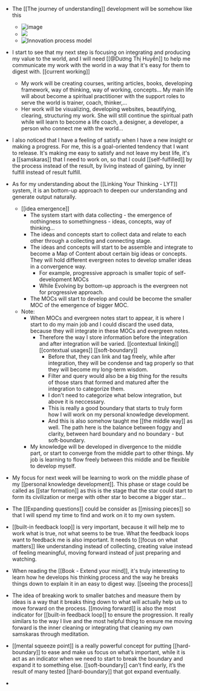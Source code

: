 - The [[The journey of understanding]] development will be somehow like this
    - ![image](https://forum.obsidian.md/uploads/default/original/2X/6/6319a25e71dedae4e55fb15e7f98d682da9312d9.jpeg)
    - ![](https://forum.obsidian.md/uploads/default/original/2X/e/eb6fc396f10129e836a95b9ee549b506430830a3.jpeg)
    - ![Innovation process model](https://forum.obsidian.md/uploads/default/original/2X/a/adc7f3ee06e5997cefbe659c6f5ff8596419054c.jpeg)
- I start to see that my next step is focusing on integrating and producing my value to the world, and I will need [[@Dương Thị Huyền]] to help me communicate my work with the world in a way that it's easy for them to digest with. [[current working]]
    - My work will be creating courses, writing articles, books, developing framework, way of thinking, way of working, concepts... My main life will about become a spiritual practitioner with the support roles to serve the world is trainer, coach, thinker,...
    - Her work will be visualizing, developing websites, beautifying, clearing, structuring my work. She will still continue the spiritual path while will learn to become a life coach, a designer, a developer, a person who connect me with the world...
- I also noticed that I have a feeling of satisfy when I have a new insight or making a progress. For me, this is a goal-oriented tendency that I want to release. It's making me easy to satisfy and not leave my best life, it's a [[samskaras]] that I need to work on, so that I could [[self-fulfilled]] by the process instead of the result, by living instead of gaining, by inner fulfill instead of result fulfill.
- As for my understanding about the [[Linking Your Thinking - LYT]] system, it is an bottom-up approach to deepen our understanding and generate output naturally.
    - [[idea emergence]]
        - The system start with data collecting - the emergence of nothingness to somethingness - ideas, concepts, way of thinking...
        - The ideas and concepts start to collect data and relate to each other through a collecting and connecting stage.
        - The ideas and concepts will start to be assemble and integrate to become a Map of Content about certain big ideas or concepts. They will hold different evergreen notes to develop smaller ideas in a convergence way.
            - For example, progressive approach is smaller topic of self-development MOCs
            - While Evolving by bottom-up approach is the evergreen not for progressive approach.
        - The MOCs will start to develop and could be become the smaller MOC of the emergence of bigger MOC.
    - Note:
        - When MOCs and evergreen notes start to appear, it is where I start to do my main job and I could discard the used data, because they will integrate in these MOCs and evergreen notes. 
            - Therefore the way I store information before the integration and after integration will be varied. [[contextual linking]] [[contextual usages]] [[soft-boundary]]
                - Before that, they can link and tag freely, while after integration, they will be condense and tag properly so that they will become my long-term wisdom.
                - Filter and query would also be a big thing for the results of those stars that formed and matured after the integration to categorize them. 
                - I don't need to categorize what below integration, but above it is neccessary.
                - This is really a good boundary that starts to truly form how I will work on my personal knowledge development. 
                - And this is also somehow taught me [[the middle way]] as well. The path here is the balance between foggy and clarity, between hard boundary and no boundary - but soft-boundary.
        - My knowledge will be developed in divergence to the middle part, or start to converge from the middle part to other things. My job is learning to flow freely between this middle and be flexible to develop myself.
- My focus for next week will be learning to work on the middle phase of my [[personal knowledge development]]. This phase or stage could be called as [[star formation]] as this is the stage that the star could start to form its civilization or merge with other star to become a bigger star...
- The [[Expanding questions]] could be consider as [[missing pieces]] so that I will spend my time to find and work on it to my own system.
- [[built-in feedback loop]] is very important, because it will help me to work what is true, not what seems to be true. What the feedback loops want to feedback me is also important. It needs to [[focus on what matters]] like understanding instead of collecting, creating value instead of feeling meaningful, moving forward instead of just preparing and watching.
- When reading the [[Book - Extend your mind]], it's truly interesting to learn how he develops his thinking process and the way he breaks things down to explain it in an easy to digest way. [[seeing the process]]
- The idea of breaking work to smaller batches and measure them by ideas is a way that it breaks thing down to what will actually help us to move forward on the process. [[moving forward]] is also the most indicator for [[built-in feedback loop]] to ensure the progression. It really similars to the way I live and the most helpful thing to ensure me moving forward is the inner cleaning or integrating that cleaning my own samskaras through meditation. 
- [[mental squeeze point]] is a really powerful concept for putting [[hard-boundary]] to ease and make us focus on what’s important, while it is act as an indicator when we need to start to break the boundary and expand it to something else. [[soft-boundary]] can’t find early, it’s the result of many tested [[hard-boundary]] that got expand eventually.

- 
